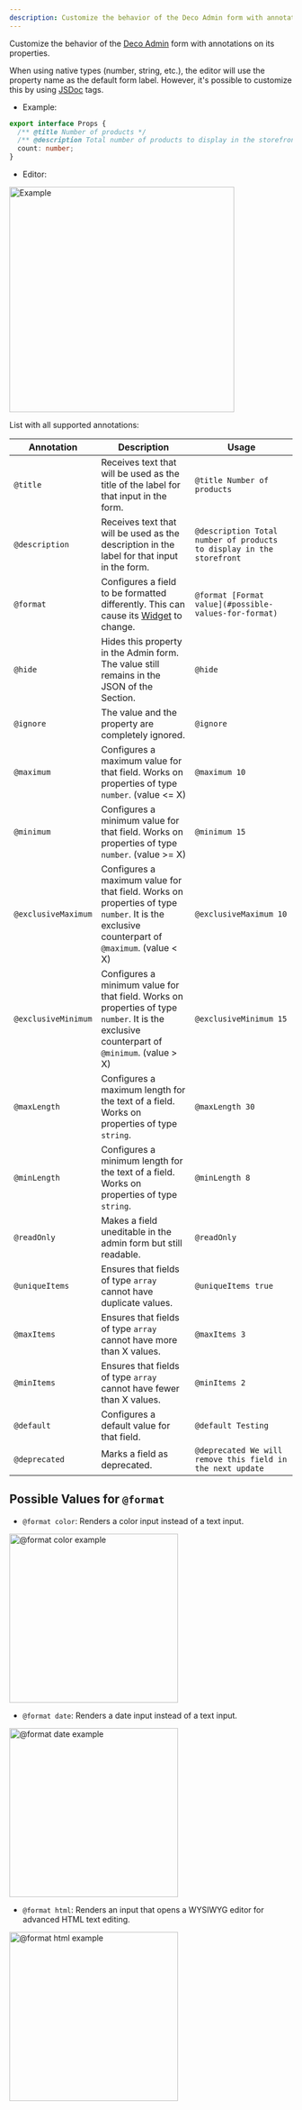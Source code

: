```yaml
---
description: Customize the behavior of the Deco Admin form with annotations on its properties.
---
```


Customize the behavior of the [Deco Admin](https://admin.deco.cx) form with annotations on its properties.

When using native types (number, string, etc.), the editor will use the property name as the default form label. However, it's possible to customize this by using [JSDoc](https://jsdoc.app/) tags.

- Example:

```ts
export interface Props {
  /** @title Number of products */
  /** @description Total number of products to display in the storefront */
  count: number;
}
```

- Editor:

<img src="/docs/annotations/example.png" alt="Example" width="400">

List with all supported annotations:

| Annotation | Description | Usage |
|------------|-------------|-------|
|`@title`|Receives text that will be used as the title of the label for that input in the form.|`@title Number of products`|
|`@description`|Receives text that will be used as the description in the label for that input in the form.|`@description Total number of products to display in the storefront`|
|`@format`|Configures a field to be formatted differently. This can cause its [Widget](/docs/en/reference/widgets) to change.|`@format [Format value](#possible-values-for-format)`|
|`@hide`|Hides this property in the Admin form. The value still remains in the JSON of the Section.|`@hide`|
|`@ignore`|The value and the property are completely ignored.|`@ignore`|
|`@maximum`|Configures a maximum value for that field. Works on properties of type `number`. (value <= X)|`@maximum 10`|
|`@minimum`|Configures a minimum value for that field. Works on properties of type `number`. (value >= X)|`@minimum 15`|
|`@exclusiveMaximum`|Configures a maximum value for that field. Works on properties of type `number`. It is the exclusive counterpart of `@maximum`. (value < X)|`@exclusiveMaximum 10`|
|`@exclusiveMinimum`|Configures a minimum value for that field. Works on properties of type `number`. It is the exclusive counterpart of `@minimum`. (value > X)|`@exclusiveMinimum 15`|
|`@maxLength`|Configures a maximum length for the text of a field. Works on properties of type `string`.|`@maxLength 30`|
|`@minLength`|Configures a minimum length for the text of a field. Works on properties of type `string`.|`@minLength 8`|
|`@readOnly`|Makes a field uneditable in the admin form but still readable.|`@readOnly`|
|`@uniqueItems`|Ensures that fields of type `array` cannot have duplicate values.|`@uniqueItems true`|
|`@maxItems`|Ensures that fields of type `array` cannot have more than X values.|`@maxItems 3`|
|`@minItems`|Ensures that fields of type `array` cannot have fewer than X values.|`@minItems 2`|
|`@default`|Configures a default value for that field.|`@default Testing`|
|`@deprecated`|Marks a field as deprecated.|`@deprecated We will remove this field in the next update`|

## Possible Values for `@format`

- `@format color`: Renders a color input instead of a text input.

<img src="/docs/annotations/color.png" alt="@format color example" width="300">

- `@format date`: Renders a date input instead of a text input.

<img src="/docs/annotations/date.png" alt="@format date example" width="300">

- `@format html`: Renders an input that opens a WYSIWYG editor for advanced HTML text editing.

<img src="/docs/widgets/html-open.png" alt="@format html example" width="300">